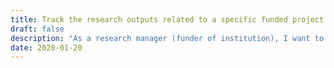 ```yaml
---
title: Track the research outputs​ ​related​ ​to​ ​a​ ​specific​ ​funded​ ​project
draft: false
description: "As a research manager (funder of institution), I want to be able to track the research outputs​ ​related​ ​to​ ​a​ ​specific​ ​funded​ ​project."
date: 2020-01-20
---
```


